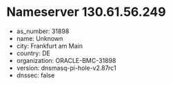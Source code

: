 # Nameserver 130.61.56.249

* as_number: 31898
* name: Unknown
* city: Frankfurt am Main
* country: DE
* organization: ORACLE-BMC-31898
* version: dnsmasq-pi-hole-v2.87rc1
* dnssec: false
